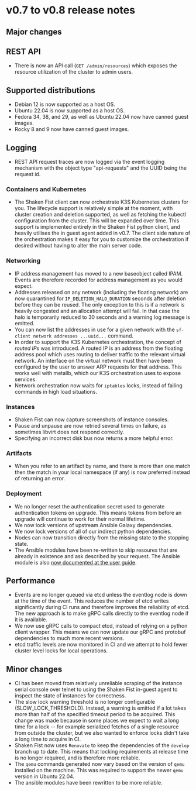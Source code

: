 # v0.7 to v0.8 release notes

## Major changes

## REST API

* There is now an API call (`GET /admin/resources`) which exposes the resource
  utilization of the cluster to admin users.

## Supported distributions

* Debian 12 is now supported as a host OS.
* Ubuntu 22.04 is now supported as a host OS.
* Fedora 34, 38, and 29, as well as Ubuntu 22.04 now have canned guest images.
* Rocky 8 and 9 now have canned guest images.

## Logging

* REST API request traces are now logged via the event logging mechanism with
  the object type "api-requests" and the UUID being the request id.

### Containers and Kubernetes

* The Shaken Fist client can now orchestrate K3S Kubernetes clusters for you. The
  lifecycle support is relatively simple at the moment, with cluster creation and
  deletion supported, as well as fetching the kubectl configuration from the
  cluster. This will be expanded over time. This support is implemented entirely
  in the Shaken Fist python client, and heavily utilises the in guest agent
  added in v0.7. The client side nature of the orchestration makes it easy for you
  to customize the orchestration if desired without having to alter the main
  server code.

### Networking

* IP address management has moved to a new baseobject called IPAM. Events are
  therefore recorded for address management as you would expect.
* Addresses released on any network (including the floating network) are now
  quarantined for `IP_DELETION_HALO_DURATION` seconds after deletion before they
  can be reused. The only exception to this is if a network is heavily congested
  and an allocation attempt will fail. In that case the halo is temporarily
  reduced to 30 seconds and a warning log message is emitted.
* You can now list the addresses in use for a given network with the
  `sf-client network addresses ...uuid...` command.
* In order to support the K3S Kubernetes orchestration, the concept of *routed
  IPs* was introduced. A routed IP is an address from the floating address pool
  which uses routing to deliver traffic to the relevant virtual network. An
  interface on the virtual network must then have been configured by the user to
  answer ARP requests for that address. This works well with metallb, which our
  K3S orchestration uses to expose services.
* Network orchestration now waits for `iptables` locks, instead of failing
  commands in high load situations.

### Instances

* Shaken Fist can now capture screenshots of instance consoles.
* Pause and unpause are now retried several times on failure, as sometimes libvirt
  does not respond correctly.
* Specifying an incorrect disk bus now returns a more helpful error.

### Artifacts

* When you refer to an artifact by name, and there is more than one match then
  the match in your local namespace (if any) is now preferred instead of returning
  an error.

### Deployment

* We no longer reset the authentication secret used to generate authentication
  tokens on upgrade. This means tokens from before an upgrade will continue to work
  for their normal lifetime.
* We now lock versions of upstream Ansible Galaxy dependencies.
* We now lock versions of all of our indirect python dependencies.
* Nodes can now transition directly from the missing state to the stopping state.
* The Ansible modules have been re-written to skip resoures that are already in
  existence and ask described by your request. The Ansible module is also [now
  documented at the user guide](/user_guide/ansible).

## Performance

* Events are no longer queued via etcd unless the eventlog node is down at the
  time of the event. This reduces the number of etcd writes significantly during
  CI runs and therefore improves the reliability of etcd. The new approach is
  to make gRPC calls directly to the eventlog node if it is available.
* We now use gRPC calls to compact etcd, instead of relying on a python client
  wrapper. This means we can now update our gRPC and protobuf dependencies to
  much more recent versions.
* etcd traffic levels are now monitored in CI and we attempt to hold fewer
  cluster level locks for local operations.

## Minor changes

* CI has been moved from relatively unreliable scraping of the instance serial
  console over telnet to using the Shaken Fist in-guest agent to inspect the
  state of instances for correctness.
* The slow lock warning threshold is no longer configurable (SLOW_LOCK_THRESHOLD).
  Instead, a warning is emitted if a lot takes more than half of the specified
  timeout period to be acquired. This change was made because in some places we
  expect to wait a long time for a lock -- for example serialized fetches of a
  single resource from outside the cluster, but we also wanted to enforce locks
  didn't take a long time to acquire in CI.
* Shaken Fist now uses `Renovate` to keep the dependencies of the `develop`
  branch up to date. This means that locking requirements at release time is no
  longer required, and is therefore more reliable.
* The `qemu` commands generated now vary based on the version of `qemu` installed
  on the machine. This was required to support the newer `qemu` version in
  Ubuntu 22.04.
* The ansible modules have been rewritten to be more reliable.